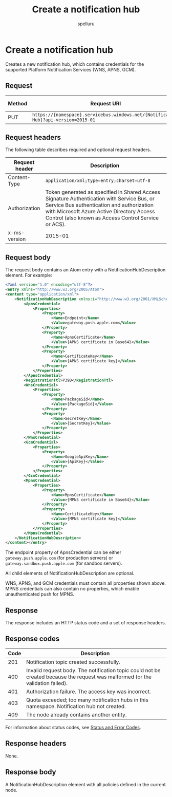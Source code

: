 ﻿---
title: "Create a notification hub"
ms.custom: ""
ms.date: 04/05/2019
ms.prod: "azure"
ms.reviewer: ""
ms.service: "notification-hubs"
ms.suite: ""
ms.tgt_pltfrm: ""
ms.topic: "reference"
author: "spelluru"
ms.author: "spelluru"
manager: "timlt"

---

# Create a notification hub
Creates a new notification hub, which contains credentials for the supported Platform Notification Services (WNS, APNS, GCM).

## Request

| Method | Request URI | HTTP version |
| ------ | ----------- | ------------ | 
| PUT | `https://{namespace}.servicebus.windows.net/{Notification Hub}?api-version=2015-01` | HTTP/1.1 | 

## Request headers

The following table describes required and optional request headers.

| Request header | Description | 
| -------------- | ---------- | 
| Content-Type | `application/xml;type=entry;charset=utf-8` |
| Authorization | Token generated as specified in Shared Access Signature Authentication with Service Bus, or Service Bus authentication and authorization with Microsoft Azure Active Directory Access Control (also known as Access Control Service or ACS). |
| x-ms-version | 2015-01 |

## Request body

The request body contains an Atom entry with a NotificationHubDescription element. For example:

``` xml
<?xml version="1.0" encoding="utf-8"?>
<entry xmlns="http://www.w3.org/2005/Atom">
<content type="application/xml">
    <NotificationHubDescription xmlns:i="http://www.w3.org/2001/XMLSchema-instance" xmlns="http://schemas.microsoft.com/netservices/2010/10/servicebus/connect">
        <ApnsCredential>
            <Properties>
                <Property>
                    <Name>Endpoint</Name> 
                    <Value>gateway.push.apple.com</Value> 
                </Property>
                <Property>
                    <Name>ApnsCertificate</Name> 
                    <Value>{APNS certificate in Base64}</Value> 
                </Property>
                <Property>
                    <Name>CertificateKey</Name> 
                    <Value>{APNS certificate key}</Value> 
                </Property>
            </Properties>
        </ApnsCredential>
        <RegistrationTtl>P39D</RegistrationTtl> 
        <WnsCredential>
            <Properties>
                <Property>
                    <Name>PackageSid</Name> 
                    <Value>{PackageSid}</Value> 
                </Property>
                <Property>
                    <Name>SecretKey</Name> 
                    <Value>{SecretKey}</Value> 
                </Property>
            </Properties>
        </WnsCredential>
        <GcmCredential>
            <Properties>
                <Property>
                    <Name>GoogleApiKey</Name> 
                    <Value>{ApiKey}</Value> 
                </Property>
            </Properties>
        </GcmCredential>
        <MpnsCredential>
            <Properties>
                <Property>
                    <Name>MpnsCertificate</Name> 
                    <Value>{MPNS certificate in Base64}</Value> 
                </Property>
                <Property>
                    <Name>CertificateKey</Name> 
                    <Value>{MPNS certificate key}</Value> 
                </Property>
            </Properties>
        </MpnsCredential>
    </NotificationHubDescription>
</content></entry>
```

The endpoint property of ApnsCredential can be either `gateway.push.apple.com` (for production servers) or `gateway.sandbox.push.apple.com` (for sandbox servers).

All child elements of NotificationHubDescription are optional.

WNS, APNS, and GCM credentials must contain all properties shown above. MPNS credentials can also contain no properties, which enable unauthenticated push for MPNS.

## Response

The response includes an HTTP status code and a set of response headers.

## Response codes

| Code | Description |
| ---- | ----------- |
| 201 | Notification topic created successfully. |
| 400 | Invalid request body. The notification topic could not be created because the request was malformed (or the validation failed). |
| 401 | Authorization failure. The access key was incorrect. |
| 403 | Quota exceeded; too many notification hubs in this namespace. Notification hub not created. | 
| 409 | The node already contains another entity. | 

For information about status codes, see [Status and Error Codes](/rest/api/storageservices/Common-REST-API-Error-Codes?redirectedfrom=MSDN).

## Response headers

None.

## Response body

A NotificationHubDescription element with all policies defined in the current node.


